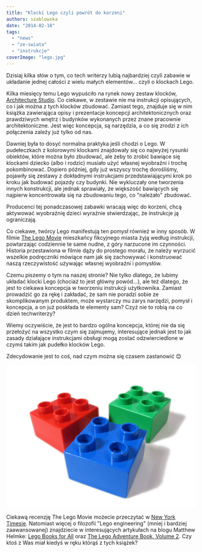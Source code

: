 ```yaml
---
title: "Klocki Lego czyli powrót do korzeni"
authors: szablowska
date: "2014-02-18"
tags:
  - "news"
  - "ze-swiata"
  - "instrukcje"
coverImage: "lego.jpg"
---
```


Dzisiaj kilka słów o tym, co tech writerzy lubią najbardziej czyli zabawie w
układanie jednej całości z wielu małych elementów... czyli o klockach Lego.

<!--truncate-->

Kilka miesięcy temu Lego wypuściło na rynek nowy zestaw klocków,
[Architecture Studio](http://shop.lego.com/en-US/Studio-21050#shopxlink "Lego Architecture Studio").
Co ciekawe, w zestawie nie ma instrukcji opisujących, co i jak można z tych
klocków zbudować. Zamiast tego, znajduje się w nim książka zawierająca opisy i
prezentacje koncepcji architektonicznych oraz prawdziwych wnętrz i budynków
wykonanych przez znane pracownie architektoniczne. Jest więc koncepcja, są
narzędzia, a co się zrodzi z ich połączenia zależy już tylko od nas.

Dawniej była to dosyć normalna praktyka jeśli chodzi o Lego. W pudełeczkach z
kolorowymi klockami znajdowały się co najwyżej rysunki obiektów, które można
było zbudować, ale żeby to zrobić bawiące się klockami dziecko (albo i rodzic)
musiało użyć własnej wyobraźni i trochę pokombinować. Dopiero później, gdy już
wszyscy trochę dorośliśmy, pojawiły się zestawy z dokładnymi instrukcjami
przedstawiającymi krok po kroku jak budować pojazdy czy budynki. Nie wykluczały
one tworzenia innych konstrukcji, ale jednak sprawiały, że większość bawiących
się najpierw koncentrowała się na zbudowaniu tego, co "należało" zbudować.

Producenci tej ponadczasowej zabawki wracają więc do korzeni, chcą aktywować
wyobraźnię dzieci wyraźnie stwierdzając, że instrukcje ją ograniczają.

Co ciekawe, twórcy Lego manifestują ten pomysł również w inny sposób. W filmie
[The Lego Movie](http://www.thelegomovie.com/ "The Lego Movie") mieszkańcy
fikcyjnego miasta żyją według instrukcji, powtarzając codziennie te same nudne,
z góry narzucone im czynności. Historia przestawiona w filmie dąży do prostego
morału, że należy wyrzucić wszelkie podręczniki mówiące nam jak się zachowywać i
konstruować naszą rzeczywistość używając własnej wyobraźni i pomysłów.

Czemu piszemy o tym na naszej stronie? Nie tylko dlatego, że lubimy układać
klocki Lego (chociaż to jest główny powód...), ale też dlatego, że jest to
ciekawa koncepcja w tworzeniu instrukcji użytkownika. Zamiast prowadzić go za
rękę i zakładać, że sam nie poradzi sobie ze skomplikowanym produktem, może
wystarczy mu zarys narzędzi, pomysł i koncepcja, a on już poskłada te elementy
sam? Czyż nie to robią na co dzień techwriterzy?

Wiemy oczywiście, że jest to bardzo ogólna koncepcja, której nie da się
przełożyć na wszystko czym się zajmujemy, interesujące jednak jest to jak zasady
działające instrukcjami obsługi mogą zostać odzwierciedlone w czymś takim jak
pudełko klocków Lego.

Zdecydowanie jest to coś, nad czym można się czasem zastanowić 😊

[![lego2](images/lego2-1024x768.jpg)](http://techwriter.pl/wp-content/uploads/2014/02/lego2.jpg)

Ciekawą recenzję The Lego Movie możecie przeczytać w
[New York Timesie](http://www.nytimes.com/2014/02/07/movies/the-lego-movie-toys-with-thinking-outside-the-manual.html?smid=tw-share&_r=1 "The Lego Movie - New York Times").
Natomiast więcej o filozofii "Lego engineering" (mniej i bardziej zaawansowanej)
znajdziecie w interesujących artykułach na blogu Matthew Helmke:
[Lego Books for All](http://matthewhelmke.net/2012/12/lego-books-for-all/ "Lego Books for All")
oraz
[The Lego Adventure Book, Volume 2](http://matthewhelmke.net/2013/12/the-lego-adventure-book-volume-2/ "The Lego Adventure Book, Volume 2").
Czy ktoś z Was miał kiedyś w ręku którąś z tych książek?
